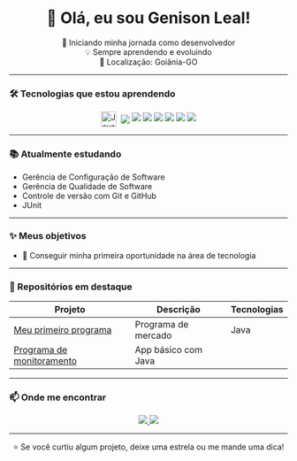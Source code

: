 <h1 align="center">👋 Olá, eu sou Genison Leal!</h1>

<p align="center">
  🚀 Iniciando minha jornada como desenvolvedor<br>
  💡 Sempre aprendendo e evoluindo<br>
  📍 Localização: Goiânia-GO
</p>

---

### 🛠️ Tecnologias que estou aprendendo

<div align="center">
  <img src="https://upload.wikimedia.org/wikipedia/en/thumb/3/30/Java_programming_language_logo.svg/121px-Java_programming_language_logo.svg.png" alt="Java Coffee Cup Logo" height="28" style="vertical-align: middle; margin-right: 4px;" /> <img src="https://img.shields.io/badge/-Java-007396?style=for-the-badge&logoColor=white" style="vertical-align: middle;" />
  <img src="https://img.shields.io/badge/-MySQL-4479A1?style=for-the-badge&logo=mysql&logoColor=white" />
  <img src="https://img.shields.io/badge/GitHub-181717?style=for-the-badge&logo=github&logoColor=white" />
  <img src="https://img.shields.io/badge/HTML5-E34F26?style=for-the-badge&logo=html5&logoColor=white" />
  <img src="https://img.shields.io/badge/CSS3-1572B6?style=for-the-badge&logo=css3&logoColor=white" />
  <img src="https://img.shields.io/badge/Git-F05032?style=for-the-badge&logo=git&logoColor=white" />
  <img src="https://img.shields.io/badge/-Python-3776AB?style=for-the-badge&logo=python&logoColor=white" />
</div>

---

### 📚 Atualmente estudando

- Gerência de Configuração de Software
- Gerência de Qualidade de Software
- Controle de versão com Git e GitHub
- JUnit

---

### ✨ Meus objetivos

- 🚀 Conseguir minha primeira oportunidade na área de tecnologia

---

### 📌 Repositórios em destaque

| Projeto | Descrição | Tecnologias |
|--------|-----------|-------------|
| [Meu primeiro programa](https://github.com/GenisonLeal/mercado) | Programa de mercado | Java |
| [Programa de monitoramento](https://github.com/GenisonLeal/ProjetoADS) | App básico com Java | 

---

### 📫 Onde me encontrar

<div align="center">
  <a href="https://www.linkedin.com/in/genison-leal-754494181/" target="_blank">
    <img src="https://img.shields.io/badge/LinkedIn-0A66C2?style=for-the-badge&logo=linkedin&logoColor=white" />
  </a>
  <a href="genisonleal@gmail.com">
    <img src="https://img.shields.io/badge/Email-D14836?style=for-the-badge&logo=gmail&logoColor=white" />
  </a>
</div>

---

<p align="center">
  ⭐ Se você curtiu algum projeto, deixe uma estrela ou me mande uma dica!<br>
</p>

